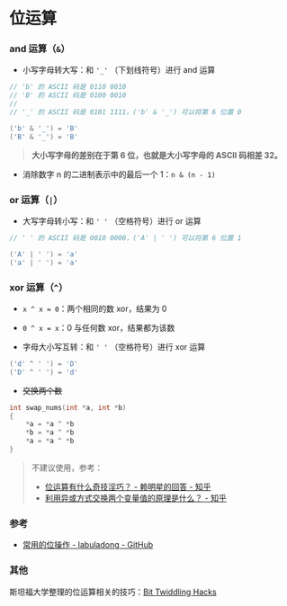 # 位运算


### and 运算（`&`）

- 小写字母转大写：和 `'_'` （下划线符号）进行 and 运算

```c
// 'b' 的 ASCII 码是 0110 0010
// 'B' 的 ASCII 码是 0100 0010
//
// '_' 的 ASCII 码是 0101 1111，('b' & '_') 可以将第 6 位置 0

('b' & '_') = 'B'
('B' & '_') = 'B'
```

> **大小写字母的差别在于第 6 位，也就是大小写字母的 ASCII 码相差 32。**

- 消除数字 n 的二进制表示中的最后一个 1：`n & (n - 1)`


### or 运算（`|`）

- 大写字母转小写：和 `' '` （空格符号）进行 or 运算

```c
// ' ' 的 ASCII 码是 0010 0000，('A' | ' ') 可以将第 6 位置 1

('A' | ' ') = 'a'
('a' | ' ') = 'a'
```


### xor 运算（`^`）

- `x ^ x = 0`：两个相同的数 xor，结果为 0

- `0 ^ x = x`：0 与任何数 xor，结果都为该数

- 字母大小写互转：和 `' '` （空格符号）进行 xor 运算

```c
('d' ^ ' ') = 'D'
('D' ^ ' ') = 'd'
```

- ~~交换两个数~~

``` c
int swap_nums(int *a, int *b)
{
    *a = *a ^ *b
    *b = *a ^ *b
    *a = *a ^ *b
}
```

> 不建议使用，参考：
> - [位运算有什么奇技淫巧？ - 赖明星的回答 - 知乎](https://www.zhihu.com/question/38206659/answer/132629024)
> - [利用异或方式交换两个变量值的原理是什么？ - 知乎](https://www.zhihu.com/question/62003033)


### 参考

- [常用的位操作 - labuladong - GitHub](https://github.com/labuladong/fucking-algorithm/blob/master/%E7%AE%97%E6%B3%95%E6%80%9D%E7%BB%B4%E7%B3%BB%E5%88%97/%E5%B8%B8%E7%94%A8%E7%9A%84%E4%BD%8D%E6%93%8D%E4%BD%9C.md)


### 其他

斯坦福大学整理的位运算相关的技巧：[Bit Twiddling Hacks](https://graphics.stanford.edu/~seander/bithacks.html)